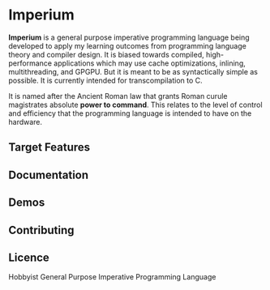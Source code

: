 # Imperium

**Imperium** is a general purpose imperative programming language being developed to apply my learning outcomes from programming language theory and compiler design. It is biased towards compiled, high-performance applications which may use cache optimizations, inlining, multithreading, and GPGPU. But it is meant to be as syntactically simple as possible. 
It is currently intended for transcompilation to C.

It is named after the Ancient Roman law that grants Roman curule magistrates absolute **power to command**. This relates to the level of control and efficiency that the programming language is intended to have on the hardware. 

## Target Features

## Documentation

## Demos

## Contributing

## Licence 


 Hobbyist General Purpose Imperative Programming Language
